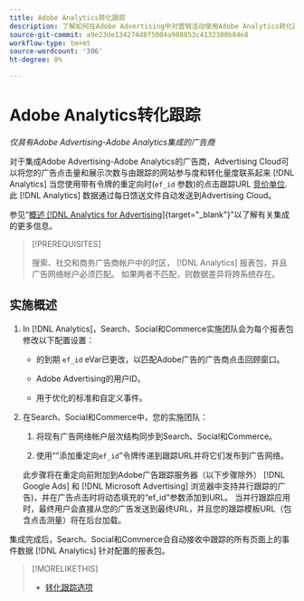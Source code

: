 ```yaml
---
title: Adobe Analytics转化跟踪
description: 了解如何在Adobe Advertising中对营销活动使用Adobe Analytics转化跟踪。
source-git-commit: a9e23de134274d8f5004a908853c4132300b84e8
workflow-type: tm+mt
source-wordcount: '306'
ht-degree: 0%

---
```


# Adobe Analytics转化跟踪

*仅具有Adobe Advertising-Adobe Analytics集成的广告商*

对于集成Adobe Advertising-Adobe Analytics的广告商，Advertising Cloud可以将您的广告点击量和展示次数与由跟踪的网站参与度和转化量度联系起来 [!DNL Analytics] 当您使用带有令牌的重定向时(`ef_id` 参数)的点击跟踪URL [竞价单位](/help/search-social-commerce/glossary.md#a-b). 此 [!DNL Analytics] 数据通过每日馈送文件自动发送到Advertising Cloud。

参见“[概述 [!DNL Analytics for Advertising]](https://experienceleague.adobe.com/docs/advertising-cloud/dsp/integrations/analytics/overview.html){target="_blank"}”以了解有关集成的更多信息。

>[!PREREQUISITES]
>
> 搜索、社交和商务广告商帐户中的时区， [!DNL Analytics] 报表包，并且广告网络帐户必须匹配。 如果两者不匹配，则数据差异将跨系统存在。

## 实施概述

1. In [!DNL Analytics]，Search、Social和Commerce实施团队会为每个报表包修改以下配置设置：

   * 的到期 `ef_id` eVar已更改，以匹配Adobe广告的广告商点击回顾窗口。

   * Adobe Advertising的用户ID。

   * 用于优化的标准和自定义事件。

1. 在Search、Social和Commerce中，您的实施团队：

   1. 将现有广告网络帐户层次结构同步到Search、Social和Commerce。

   1. 使用“”添加重定向`ef_id`”令牌传递到跟踪URL并将它们发布到广告网络。

   此步骤将在重定向前附加到Adobe广告跟踪服务器（以下步骤除外） [!DNL Google Ads] 和 [!DNL Microsoft Advertising] 浏览器中支持并行跟踪的广告)，并在广告点击时将动态填充的“ef_id”参数添加到URL。 当并行跟踪应用时，最终用户会直接从您的广告发送到最终URL，并且您的跟踪模板URL（包含点击测量）将在后台加载。

集成完成后，Search、Social和Commerce会自动接收中跟踪的所有页面上的事件数据 [!DNL Analytics] 针对配置的报表包。

>[!MORELIKETHIS]
>
>* [转化跟踪选项](conversion-tracking-about.md)
